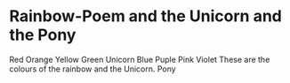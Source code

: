 # Rainbow-Poem and the Unicorn and the Pony

Red
Orange
Yellow
Green
Unicorn
Blue
Puple
Pink
Violet
These are the colours of the rainbow and the Unicorn.
Pony
